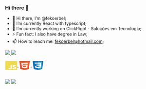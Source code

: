 ### Hi there 👋


- 👋 Hi there, I’m @fekoerbel;
- 🌱 I’m currently React with typescript;
- 🔭 I’m currently working on ClickRight - Soluções em Tecnologia;
- ⚡ Fun fact: I also have degree in Law;
- 📫 How to reach me: fekoerbel@hotmail.com;
<div style ="display : flex" "justify-content= space-evenly">
  <a href="https://github.com/fekoerbel">
  <img height="180em" src="https://github-readme-stats.vercel.app/api?username=fekoerbel&show_icons=true&theme=dark&include_all_commits=true&count_private=true"/>
  <img height="150em" src="https://github-readme-stats.vercel.app/api/top-langs/?username=fekoerbel&layout=compact&langs_count=7&theme=dark"/>
   
</div>

<div style="display: inline_block"><br>
  <img align="center" alt="fekoerbel-Js" height="30" width="40" src="https://raw.githubusercontent.com/devicons/devicon/master/icons/javascript/javascript-plain.svg">
  <img align="center" alt="fekoerbel-HTML" height="30" width="40" src="https://raw.githubusercontent.com/devicons/devicon/master/icons/html5/html5-original.svg">
  <img align="center" alt="fekoerbel-CSS" height="30" width="40" src="https://raw.githubusercontent.com/devicons/devicon/master/icons/css3/css3-original.svg">
</div>
  
 ##
 
 
<div> 
  <a href = "mailto:fekoerbel@hotmail.com"><img src="https://img.shields.io/badge/-Outlook-%23333?style=for-the-badge&logo=gmail&logoColor=white" target="_blank"></a>
  <a href="https://www.linkedin.com/in/fekoerbel/" target="_blank"><img src="https://img.shields.io/badge/-LinkedIn-%230077B5?style=for-the-badge&logo=linkedin&logoColor=white" target="_blank"></a> 
 
</div>
